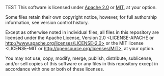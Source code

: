 TEST
This software is licensed under [Apache 2.0](LICENSE-APACHE) or
[MIT](LICENSE-MIT), at your option.

Some files retain their own copyright notice, however, for full authorship
information, see version control history.

Except as otherwise noted in individual files, all files in this repository are
licensed under the Apache License, Version 2.0 <LICENSE-APACHE or
http://www.apache.org/licenses/LICENSE-2.0> or the MIT license <LICENSE-MIT or
http://opensource.org/licenses/MIT>, at your option.

You may not use, copy, modify, merge, publish, distribute, sublicense, and/or
sell copies of this software or any files in this repository except in
accordance with one or both of these licenses.
